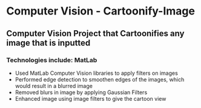 
<h1>Computer Vision - Cartoonify-Image </h1>

<h2>Computer Vision Project that Cartoonifies any image that is inputted </h2>

<h3>Technologies include: MatLab </h3>


<ul>
    <li> Used MatLab Computer Vision libraries to apply filters on images</li>
    <li> Performed edge detection to smoothen edges of the images, which would result in a blurred image </li>
    <li> Removed blurs in image by applying Gaussian Filters </li>
    <li> Enhanced image using image filters to give the cartoon view </li>
    
</ul>

